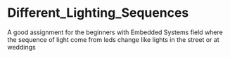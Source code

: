 # Different_Lighting_Sequences
A good assignment for the beginners with Embedded Systems field where the sequence of light come from leds change like lights in the street or at weddings
